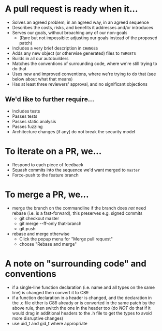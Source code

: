 # A pull request is ready when it...

- Solves an agreed problem, in an agreed way, in an agreed sequence
- Describes the costs, risks, and benefits it addresses and/or introduces
- Serves our goals, without broaching any of our non-goals
    - (Rare but not impossible: adjusting our goals instead of the proposed patch)
- Includes a very brief description in `CHANGES`
- Adds any new object (or otherwise generated) files to `TARGETS`
- Builds in all our autobuilders
- Matches the conventions of surrounding code, where we're still trying to do that
- Uses new and improved conventions, where we're trying to do that (see below about what that means)
- Has at least three reviewers' approval, and no significant objections

## We'd like to further require...

- Includes tests
- Passes tests
- Passes static analysis
- Passes fuzzing
- Architecture changes (if any) do not break the security model

# To iterate on a PR, we...

- Respond to each piece of feedback
- Squash commits into the sequence we'd want merged to `master`
- Force-push to the feature branch

# To merge a PR, we...

- merge the branch on the commandline if the branch does *not* need rebase (i.e. is a fast-forward), this preserves e.g. signed commits
  - git checkout master
  - git merge --ff-only that-branch
  - git push
- rebase and merge otherwise
  - Click the popup menu for "Merge pull request"
  - choose "Rebase and merge"

# A note on "surrounding code" and conventions

- if a single-line function declaration (i.e. name and all types on the same line) is changed then convert it to C89
- if a function declaration in a header is changed, and the declaration in the .c file either is C89 already or is converted in the same patch by the above rule, then switch the one in the header too (do _NOT_ do that if it would drag in additional headers to the .h file to get the types to avoid more disruptive changes)
- use uid_t and gid_t where appropriate